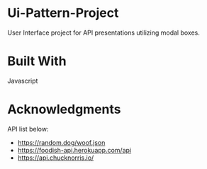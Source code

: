 # Ui-Pattern-Project
User Interface project for API presentations utilizing modal boxes.

# Built With
Javascript


# Acknowledgments
API list below:
  * https://random.dog/woof.json
  * https://foodish-api.herokuapp.com/api
  * https://api.chucknorris.io/
